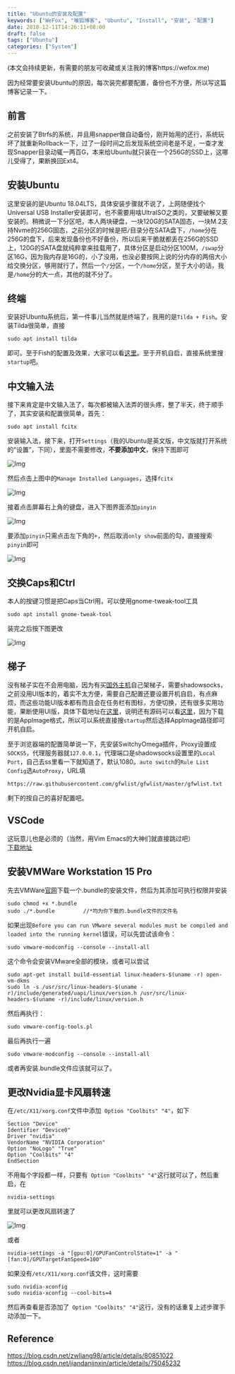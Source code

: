 ```yaml
---
title: "Ubuntu的安装及配置"
keywords: ["WeFox", "唯狐博客", "Ubuntu", "Install", "安装", "配置"]
date: 2018-12-11T14:26:11+08:00
draft: false
tags: ["Ubuntu"]
categories: ["System"]
---
```


(本文会持续更新，有需要的朋友可收藏或关注我的博客https://wefox.me)  

因为经常要安装Ubuntu的原因，每次装完都要配置，备份也不方便，所以写这篇博客记录一下。

## 前言
之前安装了Btrfs的系统，并且用snapper做自动备份，刚开始用的还行，系统玩坏了就重新Rollback一下，过了一段时间之后发现系统空间老是不足，一查才发现Snapper目录动辄一两百G，本来给Ubuntu就只装在一个256G的SSD上，这哪儿受得了，果断换回Ext4。

## 安装Ubuntu
这里安装的是Ubuntu 18.04LTS，具体安装步骤就不说了，上网随便找个Universal USB Installer安装即可，也不需要用啥UltraISO之类的，又要破解又要安装的。稍微说一下分区吧，本人两块硬盘，一块120G的SATA固态，一块M.2支持Nvme的256G固态，之前分区的时候是把```/```目录分在SATA盘下，```/home```分在256G的盘下，后来发现备份也不好备份，所以后来干脆就都丢在256G的SSD上，120G的SATA盘就纯粹拿来挂载用了，具体分区是启动分区100M，```/swap```分区16G，因为我内存是16G的，小了没用，也没必要按网上说的分内存的两倍大小给交换分区，够用就行了，然后一个```/```分区，一个```/home```分区，至于大小的话，我是```/home```分的大一点，其他的就不分了。

## 终端
安装好Ubuntu系统后，第一件事儿当然就是终端了，我用的是```Tilda + Fish```。安装Tilda很简单，直接

    sudo apt install tilda

即可。至于Fish的配置及效果，大家可以看[这里](https://wefox.me/docs/install_fish_on_ubuntu_and_osx/)。至于开机自启，直接系统里搜```startup```吧。

## 中文输入法
接下来肯定是中文输入法了，每次都被输入法弄的很头疼，整了半天，终于顺手了，其实安装和配置很简单，首先：

    sudo apt install fcitx

安装输入法，接下来，打开```Settings```（我的Ubuntu是英文版，中文版就打开系统的“设置”，下同），里面不需要修改，**不要添加中文**，保持下图即可  

![Img](https://raw.githubusercontent.com/Wefox/wefox.github.io/master/docs/img/install_ubuntu_1.png)

然后点击上图中的```Manage Installed Languages```，选择```fcitx```

![Img](https://raw.githubusercontent.com/Wefox/wefox.github.io/master/docs/img/install_ubuntu_2.png)

接着点击屏幕右上角的键盘，进入下图界面添加```pinyin```

![Img](https://raw.githubusercontent.com/Wefox/wefox.github.io/master/docs/img/install_ubuntu_3.png)

要添加```pinyin```只需点击左下角的```+```，然后取消```only show```前面的勾，直接搜索```pinyin```即可

![Img](https://raw.githubusercontent.com/Wefox/wefox.github.io/master/docs/img/install_ubuntu_4.png)

## 交换Caps和Ctrl
本人的按键习惯是把Caps当Ctrl用，可以使用gnome-tweak-tool工具

    sudo apt install gnome-tweak-tool

装完之后按下图更改

![Img](https://raw.githubusercontent.com/Wefox/wefox.github.io/master/docs/img/install_ubuntu_5.png)

## 梯子
没有梯子实在不会用电脑，因为有买[国外主机](https://bwh8.net/clientarea.php?action=products)自己架梯子，需要shadowsocks，之前没用UI版本的，着实不太方便，需要自己配置还要设置开机自启，有点麻烦，而这些功能UI版本都有而且会在任务栏有图标，方便切换，还有很多实用功能，果断使用UI版，具体下载地址在[这里](https://github.com/shadowsocks/shadowsocks-qt5/releases)，说明还有源码可以看[这里](https://github.com/shadowsocks/shadowsocks-qt5/wiki/Installation)，因为下载的是AppImage格式，所以可以系统直接搜```startup```然后选择AppImage路径即可开机自启。

至于浏览器端的配置简单说一下，先安装SwitchyOmega插件，Proxy设置成```SOCKS5```，代理服务器就```127.0.0.1```，代理端口是shadowsocks设置里的```Local Port```，自己去ss里看一下就知道了，默认1080。```auto switch```的```Rule List Config```选```AutoProxy```，URL填

    https://raw.githubusercontent.com/gfwlist/gfwlist/master/gfwlist.txt

剩下的按自己的喜好配置吧。

## VSCode
这玩意儿也是必须的（当然，用Vim Emacs的大神们就直接跳过吧）  
[下载地址](https://code.visualstudio.com/docs?start=true)

## 安装VMWare Workstation 15 Pro
先去VMWare[官网](https://my.vmware.com/web/vmware/downloads)下载一个.bundle的安装文件，然后为其添加可执行权限并安装

    sudo chmod +x *.bundle
    sudo ./*.bundle         //*均为你下载的.bundle文件的文件名

如果出现```Before you can run VMware several modules must be compiled and loaded into the running kernel```错误，可以先尝试该命令：

    sudo vmware-modconfig --console --install-all

这个命令会安装VMware全部的模块，或者可以尝试

    sudo apt-get install build-essential linux-headers-$(uname -r) open-vm-dkms
    sudo ln -s /usr/src/linux-headers-$(uname -r)/include/generated/uapi/linux/version.h /usr/src/linux-headers-$(uname -r)/include/linux/version.h

然后再执行：

    sudo vmware-config-tools.pl

最后再执行一遍

    sudo vmware-modconfig --console --install-all

或者再安装.bundle文件应该就可以了。

## 更改Nvidia显卡风扇转速
在```/etc/X11/xorg.conf```文件中添加``` Option "Coolbits" "4"```，如下

    Section "Device" 
    Identifier "Device0" 
    Driver "nvidia" 
    VendorName "NVIDIA Corporation" 
    Option "NoLogo" "True" 
    Option "Coolbits" "4" 
    EndSection

不用每个字段都一样，只要有``` Option "Coolbits" "4"```这行就可以了，然后重启，在

    nvidia-settings

里就可以更改风扇转速了

![Img](https://raw.githubusercontent.com/Wefox/wefox.github.io/master/docs/img/install_ubuntu_6.png)

或者

    nvidia-settings -a "[gpu:0]/GPUFanControlState=1" -a "[fan:0]/GPUTargetFanSpeed=100"

如果没有```/etc/X11/xorg.conf```该文件，这时需要

    sudo nvidia-xconfig
    sudo nvidia-xconfig --cool-bits=4

然后再查看是否添加了``` Option "Coolbits" "4"```这行，没有的话重复上述步骤手动添加一下。

## Reference
https://blog.csdn.net/zwliang98/article/details/80851022  
https://blog.csdn.net/jiandanjinxin/article/details/75045232